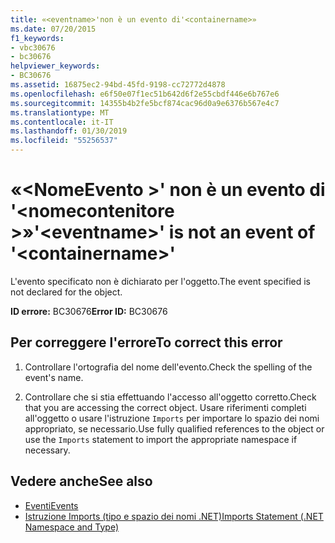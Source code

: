 ```yaml
---
title: «<eventname>'non è un evento di'<containername>»
ms.date: 07/20/2015
f1_keywords:
- vbc30676
- bc30676
helpviewer_keywords:
- BC30676
ms.assetid: 16875ec2-94bd-45fd-9198-cc72772d4878
ms.openlocfilehash: e6f50e07f1ec51b642d6f2e55cbdf446e6b767e6
ms.sourcegitcommit: 14355b4b2fe5bcf874cac96d0a9e6376b567e4c7
ms.translationtype: MT
ms.contentlocale: it-IT
ms.lasthandoff: 01/30/2019
ms.locfileid: "55256537"
---
```

# <a name="eventname-is-not-an-event-of-containername"></a><span data-ttu-id="15e0b-102">«\<NomeEvento >' non è un evento di '\<nomecontenitore >»</span><span class="sxs-lookup"><span data-stu-id="15e0b-102">'\<eventname>' is not an event of '\<containername>'</span></span>
<span data-ttu-id="15e0b-103">L'evento specificato non è dichiarato per l'oggetto.</span><span class="sxs-lookup"><span data-stu-id="15e0b-103">The event specified is not declared for the object.</span></span>  
  
 <span data-ttu-id="15e0b-104">**ID errore:** BC30676</span><span class="sxs-lookup"><span data-stu-id="15e0b-104">**Error ID:** BC30676</span></span>  
  
## <a name="to-correct-this-error"></a><span data-ttu-id="15e0b-105">Per correggere l'errore</span><span class="sxs-lookup"><span data-stu-id="15e0b-105">To correct this error</span></span>  
  
1.  <span data-ttu-id="15e0b-106">Controllare l'ortografia del nome dell'evento.</span><span class="sxs-lookup"><span data-stu-id="15e0b-106">Check the spelling of the event's name.</span></span>  
  
2.  <span data-ttu-id="15e0b-107">Controllare che si stia effettuando l'accesso all'oggetto corretto.</span><span class="sxs-lookup"><span data-stu-id="15e0b-107">Check that you are accessing the correct object.</span></span> <span data-ttu-id="15e0b-108">Usare riferimenti completi all'oggetto o usare l'istruzione `Imports` per importare lo spazio dei nomi appropriato, se necessario.</span><span class="sxs-lookup"><span data-stu-id="15e0b-108">Use fully qualified references to the object or use the `Imports` statement to import the appropriate namespace if necessary.</span></span>  
  
## <a name="see-also"></a><span data-ttu-id="15e0b-109">Vedere anche</span><span class="sxs-lookup"><span data-stu-id="15e0b-109">See also</span></span>
- [<span data-ttu-id="15e0b-110">Eventi</span><span class="sxs-lookup"><span data-stu-id="15e0b-110">Events</span></span>](../../visual-basic/programming-guide/language-features/events/index.md)
- [<span data-ttu-id="15e0b-111">Istruzione Imports (tipo e spazio dei nomi .NET)</span><span class="sxs-lookup"><span data-stu-id="15e0b-111">Imports Statement (.NET Namespace and Type)</span></span>](../../visual-basic/language-reference/statements/imports-statement-net-namespace-and-type.md)
